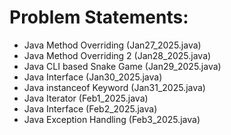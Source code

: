 # Problem Statements:
- Java Method Overriding (Jan27_2025.java)
- Java Method Overriding 2 (Jan28_2025.java)
- Java CLI based Snake Game (Jan29_2025.java)
- Java Interface (Jan30_2025.java)
- Java instanceof Keyword (Jan31_2025.java)
- Java Iterator (Feb1_2025.java)
- Java Interface (Feb2_2025.java)
- Java Exception Handling (Feb3_2025.java)